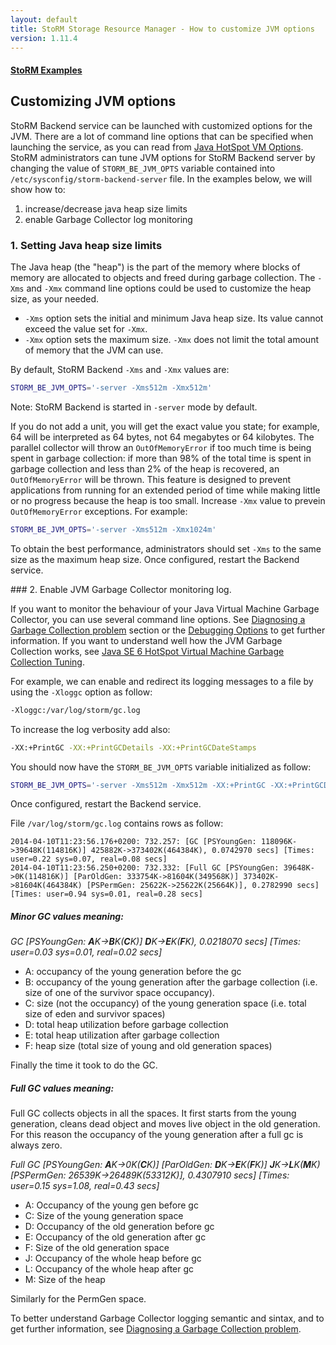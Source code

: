 ```yaml
---
layout: default
title: StoRM Storage Resource Manager - How to customize JVM options
version: 1.11.4
---
```


#### [StoRM Examples]({{site.baseurl}}/documentation/examples/)

## Customizing JVM options

StoRM Backend service can be launched with customized options for the JVM.
There are a lot of command line options that can be specified when launching the service, as you can read from [Java HotSpot VM Options][jvmoptions].
StoRM administrators can tune JVM options for StoRM Backend server by changing the value of ```STORM_BE_JVM_OPTS``` variable contained into ```/etc/sysconfig/storm-backend-server``` file.
In the examples below, we will show how to:

1. increase/decrease java heap size limits
2. enable Garbage Collector log monitoring

### 1. Setting Java heap size limits

The Java heap (the "heap") is the part of the memory where blocks of memory are allocated to objects and freed during garbage collection.
The ```-Xms``` and ```-Xmx``` command line options could be used to customize the heap size, as your needed.

- ```-Xms``` option sets the initial and minimum Java heap size. Its value cannot exceed the value set for ```-Xmx```.
- ```-Xmx``` option sets the maximum size. ```-Xmx``` does not limit the total amount of memory that the JVM can use.

By default, StoRM Backend ```-Xms``` and ```-Xmx``` values are:

```bash
STORM_BE_JVM_OPTS='-server -Xms512m -Xmx512m'
```

Note: StoRM Backend is started in ```-server``` mode by default.

If you do not add a unit, you will get the exact value you state; for example, 64 will be interpreted as 64 bytes, not 64 megabytes or 64 kilobytes.
The parallel collector will throw an ```OutOfMemoryError``` if too much time is being spent in garbage collection: if more than 98% of the total time is spent in garbage collection and less than 2% of the heap is recovered, an ```OutOfMemoryError``` will be thrown. This feature is designed to prevent applications from running for an extended period of time while making little or no progress because the heap is too small. Increase ```-Xmx``` value to prevein ```OutOfMemoryError``` exceptions. For example:

```bash
STORM_BE_JVM_OPTS='-server -Xms512m -Xmx1024m'
```

To obtain the best performance, administrators should set ```-Xms``` to the same size as the maximum heap size.
Once configured, restart the Backend service.

### 2. Enable JVM Garbage Collector monitoring log.

If you want to monitor the behaviour of your Java Virtual Machine Garbage Collector, you can use several command line options. See [Diagnosing a Garbage Collection problem][debugging] section or the [Debugging Options][debuggingoptions] to get further information.
If you want to understand well how the JVM Garbage Collection works, see [Java SE 6 HotSpot Virtual Machine Garbage Collection Tuning][jse6_vm_gc_tuning].

For example, we can enable and redirect its logging messages to a file by using the ```-Xloggc``` option as follow:

```bash
-Xloggc:/var/log/storm/gc.log
```

To increase the log verbosity add also:

```bash
-XX:+PrintGC -XX:+PrintGCDetails -XX:+PrintGCDateStamps
```

You should now have the ```STORM_BE_JVM_OPTS``` variable initialized as follow:

```bash
STORM_BE_JVM_OPTS='-server -Xms512m -Xmx512m -XX:+PrintGC -XX:+PrintGCDetails -XX:+PrintGCDateStamps -Xloggc:/var/log/storm/gc.log'
```

Once configured, restart the Backend service.

File ```/var/log/storm/gc.log``` contains rows as follow:

	2014-04-10T11:23:56.176+0200: 732.257: [GC [PSYoungGen: 118096K->39648K(114816K)] 425882K->373402K(464384K), 0.0742970 secs] [Times: user=0.22 sys=0.07, real=0.08 secs] 
	2014-04-10T11:23:56.250+0200: 732.332: [Full GC [PSYoungGen: 39648K->0K(114816K)] [ParOldGen: 333754K->81604K(349568K)] 373402K->81604K(464384K) [PSPermGen: 25622K->25622K(25664K)], 0.2782990 secs] [Times: user=0.94 sys=0.01, real=0.28 secs] 


##### Minor GC values meaning:

_GC [PSYoungGen: **A**K->**B**K(**C**K)] **D**K->**E**K(**F**K), 0.0218070 secs] [Times: user=0.03 sys=0.01, real=0.02 secs]_

- A: occupancy of the young generation before the gc
- B: occupancy of the young generation after the garbage collection (i.e. size of one of the survivor space occupancy).
- C: size (not the occupancy) of the young generation space (i.e. total size of eden and survivor spaces)
- D: total heap utilization before garbage collection
- E: total heap utilization after garbage collection
- F: heap size (total size of young and old generation spaces)

Finally the time it took to do the GC.

##### Full GC values meaning:

Full GC collects objects in all the spaces. It first starts from the young generation, cleans dead object and moves live object in the old generation.
For this reason the occupancy of the young generation after a full gc is always zero. 

_Full GC [PSYoungGen: **A**K->0K(**C**K)] [ParOldGen: **D**K->**E**K(**F**K)] **J**K->**L**K(**M**K) [PSPermGen: 26539K->26489K(53312K)], 0.4307910 secs] [Times: user=0.15 sys=1.08, real=0.43 secs]_

- A: Occupancy of the young gen before gc
- C: Size of the young generation space
- D: Occupancy of the old generation before gc
- E: Occupancy of the old generation after gc
- F: Size of the old generation space
- J: Occupancy of the whole heap before gc
- L: Occupancy of the whole heap after gc
- M: Size of the heap

Similarly for the PermGen space.

To better understand Garbage Collector logging semantic and sintax, and to get further information, see [Diagnosing a Garbage Collection problem][debugging].

[jse6_vm_gc_tuning]: http://www.oracle.com/technetwork/java/javase/gc-tuning-6-140523.html
[jvmoptions]: http://www.oracle.com/technetwork/java/javase/tech/vmoptions-jsp-140102.html
[debuggingoptions]: http://www.oracle.com/technetwork/java/javase/tech/vmoptions-jsp-140102.html#DebuggingOptions
[debugging]: http://www.oracle.com/technetwork/java/example-141412.html